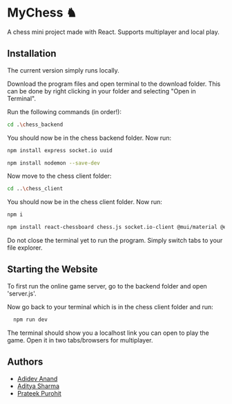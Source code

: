 
# MyChess ♞
A chess mini project made with React. Supports multiplayer and local play.


## Installation

The current version simply runs locally. 

Download the program files and open terminal to the download folder. This can be done by right clicking in your folder and selecting "Open in Terminal". 

Run the following commands (in order!):
```bash
cd .\chess_backend
```
You should now be in the chess backend folder. Now run:

```bash
npm install express socket.io uuid
```
```bash
npm install nodemon --save-dev
```
Now move to the chess client folder:
```bash
cd ..\chess_client
```
You should now be in the chess client folder. Now run:
```bash
npm i
```
```bash
npm install react-chessboard chess.js socket.io-client @mui/material @emotion/react @emotion/styled
```
Do not close the terminal yet to run the program. Simply switch tabs to your file explorer.
## Starting the Website

To first run the online game server, go to the backend folder and open 'server.js'.

Now go back to your terminal which is in the chess client folder and run:
```bash
  npm run dev
```
The terminal should show you a localhost link you can open to play the game. Open it in two tabs/browsers for multiplayer.


## Authors

- [Adidev Anand](https://github.com/CodinGakpo)
- [Aditya Sharma](https://github.com/dot4447)
- [Prateek Purohit](https://github.com/prateekpurohit13)

